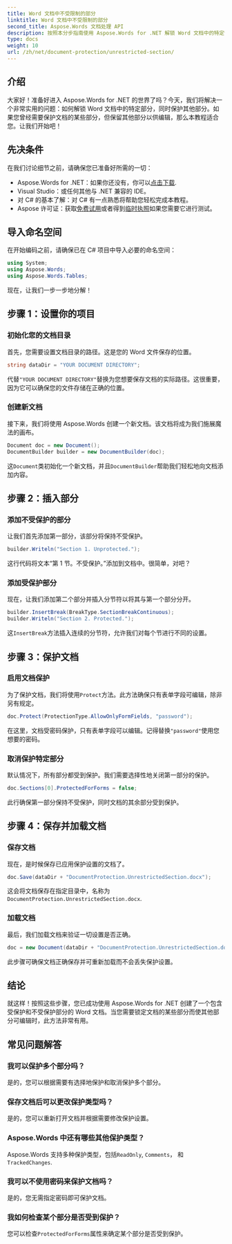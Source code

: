 ```yaml
---
title: Word 文档中不受限制的部分
linktitle: Word 文档中不受限制的部分
second_title: Aspose.Words 文档处理 API
description: 按照本分步指南使用 Aspose.Words for .NET 解锁 Word 文档中的特定部分。非常适合保护敏感内容。
type: docs
weight: 10
url: /zh/net/document-protection/unrestricted-section/
---
```

## 介绍

大家好！准备好进入 Aspose.Words for .NET 的世界了吗？今天，我们将解决一个非常实用的问题：如何解锁 Word 文档中的特定部分，同时保护其他部分。如果您曾经需要保护文档的某些部分，但保留其他部分以供编辑，那么本教程适合您。让我们开始吧！

## 先决条件

在我们讨论细节之前，请确保您已准备好所需的一切：

-  Aspose.Words for .NET：如果你还没有，你可以[点击下载](https://releases.aspose.com/words/net/).
- Visual Studio：或任何其他与 .NET 兼容的 IDE。
- 对 C# 的基本了解：对 C# 有一点熟悉将帮助您轻松完成本教程。
-  Aspose 许可证：获取[免费试用](https://releases.aspose.com/)或者得到[临时执照](https://purchase.aspose.com/temporary-license/)如果您需要它进行测试。

## 导入命名空间

在开始编码之前，请确保已在 C# 项目中导入必要的命名空间：

```csharp
using System;
using Aspose.Words;
using Aspose.Words.Tables;
```

现在，让我们一步一步地分解！

## 步骤 1：设置你的项目

### 初始化您的文档目录

首先，您需要设置文档目录的路径。这是您的 Word 文件保存的位置。

```csharp
string dataDir = "YOUR DOCUMENT DIRECTORY";
```

代替`"YOUR DOCUMENT DIRECTORY"`替换为您想要保存文档的实际路径。这很重要，因为它可以确保您的文件存储在正确的位置。

### 创建新文档

接下来，我们将使用 Aspose.Words 创建一个新文档。该文档将成为我们施展魔法的画布。

```csharp
Document doc = new Document();
DocumentBuilder builder = new DocumentBuilder(doc);
```

这`Document`类初始化一个新文档，并且`DocumentBuilder`帮助我们轻松地向文档添加内容。

## 步骤 2：插入部分

### 添加不受保护的部分

让我们首先添加第一部分，该部分将保持不受保护。

```csharp
builder.Writeln("Section 1. Unprotected.");
```

这行代码将文本“第 1 节。不受保护。”添加到文档中。很简单，对吧？

### 添加受保护部分

现在，让我们添加第二个部分并插入分节符以将其与第一个部分分开。

```csharp
builder.InsertBreak(BreakType.SectionBreakContinuous);
builder.Writeln("Section 2. Protected.");
```

这`InsertBreak`方法插入连续的分节符，允许我们对每个节进行不同的设置。

## 步骤 3：保护文档

### 启用文档保护

为了保护文档，我们将使用`Protect`方法。此方法确保只有表单字段可编辑，除非另有规定。

```csharp
doc.Protect(ProtectionType.AllowOnlyFormFields, "password");
```

在这里，文档受密码保护，只有表单字段可以编辑。记得替换`"password"`使用您想要的密码。

### 取消保护特定部分

默认情况下，所有部分都受到保护。我们需要选择性地关闭第一部分的保护。

```csharp
doc.Sections[0].ProtectedForForms = false;
```

此行确保第一部分保持不受保护，同时文档的其余部分受到保护。

## 步骤 4：保存并加载文档

### 保存文档

现在，是时候保存已应用保护设置的文档了。

```csharp
doc.Save(dataDir + "DocumentProtection.UnrestrictedSection.docx");
```

这会将文档保存在指定目录中，名称为`DocumentProtection.UnrestrictedSection.docx`.

### 加载文档

最后，我们加载文档来验证一切设置是否正确。

```csharp
doc = new Document(dataDir + "DocumentProtection.UnrestrictedSection.docx");
```

此步骤可确保文档正确保存并可重新加载而不会丢失保护设置。

## 结论

就这样！按照这些步骤，您已成功使用 Aspose.Words for .NET 创建了一个包含受保护和不受保护部分的 Word 文档。当您需要锁定文档的某些部分而使其他部分可编辑时，此方法非常有用。

## 常见问题解答

### 我可以保护多个部分吗？
是的，您可以根据需要有选择地保护和取消保护多个部分。

### 保存文档后可以更改保护类型吗？
是的，您可以重新打开文档并根据需要修改保护设置。

### Aspose.Words 中还有哪些其他保护类型？
 Aspose.Words 支持多种保护类型，包括`ReadOnly`, `Comments`， 和`TrackedChanges`.

### 我可以不使用密码来保护文档吗？
是的，您无需指定密码即可保护文档。

### 我如何检查某个部分是否受到保护？
您可以检查`ProtectedForForms`属性来确定某个部分是否受到保护。